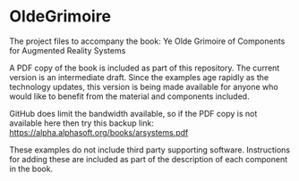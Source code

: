 # OldeGrimoire

The project files to accompany the book: Ye Olde Grimoire of Components for Augmented Reality Systems

A PDF copy of the book is included as part of this repository. The current version is an intermediate draft. Since the examples age rapidly as the technology updates, this version is being made available for anyone who would like to benefit from the material and components included.

GitHub does limit the bandwidth available, so if the PDF copy is not available here then try this backup link: https://alpha.alphasoft.org/books/arsystems.pdf

These examples do not include third party supporting software. Instructions for adding these are included as part of the description of each component in the book.
